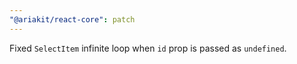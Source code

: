 ```yaml
---
"@ariakit/react-core": patch
---
```


Fixed `SelectItem` infinite loop when `id` prop is passed as `undefined`.